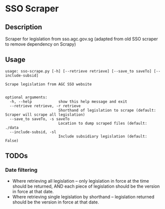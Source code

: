 # SSO Scraper
## Description
Scraper for legislation from sso.agc.gov.sg (adapted from old SSO scraper to remove dependency on Scrapy)


## Usage 

```
usage: sso-scrape.py [-h] [--retrieve retrieve] [--save_to saveTo] [--include-subsid]

Scrape legislation from AGC SSO website


optional arguments:
  -h, --help            show this help message and exit
  --retrieve retrieve, -r retrieve
                        Shorthand of legislation to scrape (default: Scraper will scrape all legislation)      
  --save_to saveTo, -s saveTo
                        Location to dump scraped files (default: ./data
  --include-subsid, -sl
                        Include subsidiary legislation (default: False)
```


## TODOs
### Date filtering 
* Where retrieving all legislation – only legislation in force at the time should be returned, AND each piece of legislation should be the version in force at that date.
* Where retrieving single legislation by shorthand – legislation returned should be the version in force at that date.
